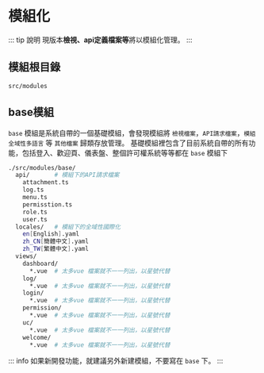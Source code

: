 # 模組化

::: tip 說明
現版本**檢視、api定義檔案等**將以模組化管理。
:::

## 模組根目錄

`src/modules`

## base模組

`base` 模組是系統自帶的一個基礎模組，會發現模組將 `檢視檔案`，`API請求檔案`，`模組全域性多語言` 等 `其他檔案` 歸類存放管理。
基礎模組裡包含了目前系統自帶的所有功能，包括登入、歡迎頁、儀表盤、整個許可權系統等等都在 `base` 模組下
```bash
./src/modules/base/
  api/       # 模組下的API請求檔案
    attachment.ts
    log.ts
    menu.ts
    permisstion.ts
    role.ts
    user.ts
  locales/   # 模組下的全域性國際化
    en[English].yaml
    zh_CN[簡體中文].yaml
    zh_TW[繁體中文].yaml
  views/
    dashboard/  
      *.vue  # 太多vue 檔案就不一一列出，以星號代替
    log/
      *.vue  # 太多vue 檔案就不一一列出，以星號代替
    login/
      *.vue  # 太多vue 檔案就不一一列出，以星號代替
    permission/
      *.vue  # 太多vue 檔案就不一一列出，以星號代替
    uc/
      *.vue  # 太多vue 檔案就不一一列出，以星號代替
    welcome/
      *.vue  # 太多vue 檔案就不一一列出，以星號代替
```

::: info 
如果新開發功能，就建議另外新建模組，不要寫在 `base` 下。
:::